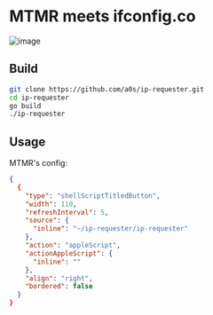 # MTMR meets ifconfig.co

![image](https://user-images.githubusercontent.com/418868/67294329-5d867f00-f4ee-11e9-9a92-4b18773c2c12.jpg)

## Build

```bash
git clone https://github.com/a0s/ip-requester.git
cd ip-requester
go build
./ip-requester
```

## Usage

MTMR's config:

```json
{
  {
    "type": "shellScriptTitledButton",
    "width": 110,
    "refreshInterval": 5,
    "source": {
      "inline": "~/ip-requester/ip-requester"
    },
    "action": "appleScript",
    "actionAppleScript": {
      "inline": ""
    },
    "align": "right",
    "bordered": false
  }
}
```
